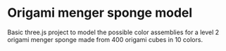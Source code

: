 # Origami menger sponge model

Basic three.js project to model the possible color assemblies for a level 2 origami menger sponge made from 400 origami cubes in 10 colors.
